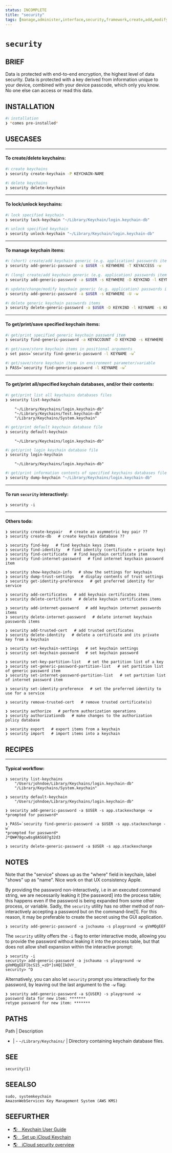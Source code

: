 ```yaml
---
status: INCOMPLETE
title: "security"
tags: [manage,administer,interface,security,framework,create,add,modify,change,delete,remove,keychains,keys,certificates,passcodes,passphrases,passwords]
---
```


# `security`

## BRIEF

Data is protected with end-to-end encryption, the highest level of data security. Data is protected with a key derived from information unique to your device, combined with your device passcode, which only you know. No one else can access or read this data.

## INSTALLATION


```bash
#ℹ︎ installation
❯ *comes pre-installed*
```


## USECASES

----
#### To create/delete keychains:


```bash
#ℹ︎ create keychains
❯ security create-keychain -P KEYCHAIN-NAME
```


```bash
#ℹ︎ delete keychains
❯ security delete-keychain
```


----
#### To lock/unlock keychains:


```bash
#ℹ︎ lock specified keychain
❯ security lock-keychain "~/Library/Keychain/login.keychain-db"
```


```bash
#ℹ︎ unlock specified keychain
❯ security unlock-keychain "~/Library/Keychain/login.keychain-db"
```


----
#### To manage keychain items:


```bash
#ℹ︎ (short) create/add keychain generic (e.g. application) passwords items
❯ security add-generic-password -a $USER -s KEYWHERE -T KEYACCESS -w
```



```bash
#ℹ︎ (long) create/add keychain generic (e.g. application) passwords items
❯ security add-generic-password -a $USER -s KEYWHERE -D KEYKIND -l KEYNAME  -j KEYCOMMENT -T KEYACCESS -w
```



```bash
#ℹ︎ update/change/modify keychain generic (e.g. application) passwords items
❯ security add-generic-password -a $USER -s KEYWHERE -U -w
```



```bash
#ℹ︎ delete generic keychain passwords items
❯ security delete-generic-password -a $USER -D KEYKIND -l KEYNAME -s KEYWHERE
```


----
#### To get/print/save specified keychain items:


```bash
#ℹ︎ get/print specified generic keychain password item
❯ security find-generic-password -a KEYACCOUNT -D KEYKIND -s KEYWHERE -l KEYNAME -w 
```



```bash
#ℹ︎ get/save/store keychain items in positional arguments
❯ set pass=`security find-generic-password -l KEYNAME -w`
```



```bash
#ℹ︎ get/save/store keychain items in environment parameter/variable
❯ PASS=`security find-generic-password -l KEYNAME -w`
```


----
#### To get/print all/specified keychain databases, and/or their contents:


```bash
#ℹ︎ get/print list all keychains databases files
❯ security list-keychain
```

        "~/Library/Keychains/login.keychain-db"
        "~/Library/Keychains/Test.keychain-db"
        "/Library/Keychains/System.keychain"


```bash
#ℹ︎ get/print default keychain database file
❯ security default-keychain
```

        "~/Library/Keychains/login.keychain-db"


```bash
#ℹ︎ get/print login keychain database file
❯ security login-keychain
```

        "~/Library/Keychains/login.keychain-db"


```bash
#ℹ︎ get/print information contents of specified keychains databases files
❯ security dump-keychain "~/Library/Keychains/login.keychain-db"
```


----
#### To run `security` interactively:

    ❯ security -i

----
#### Others todo:

    ❯ security create-keypair   # create an asymmetric key pair ??
    ❯ security create-db   # create keychain database ??

    ❯ security find-key   # find keychain keys items
    ❯ security find-identity   # find identity (certificate + private key)
    ❯ security find-certificate   # find keychain certificate item
    ❯ security find-internet-password   # find internet keychain password item

    ❯ security show-keychain-info   # show the settings for keychain
    ❯ security dump-trust-settings   # display contents of trust settings
    ❯ security get-identity-preference   # get preferred identity for service

    ❯ security add-certificates   # add keychain certificates items
    ❯ security delete-certificate   # delete keychain certificates items

    ❯ security add-internet-password   # add keychain internet passwords items
    ❯ security delete-internet-password   # delete internet keychain passwords items

    ❯ security add-trusted-cert   # add trusted certificates
    ❯ security delete-identity   # delete a certificate and its private key from a keychain

    ❯ security set-keychain-settings   # set keychain settings
    ❯ security set-keychain-password   # set keychain password

    ❯ security set-key-partition-list   # set the partition list of a key
    ❯ security set-generic-password-partition-list   # set partition list of generic password item
    ❯ security set-internet-password-partition-list   # set partition list of internet password item

    ❯ security set-identity-preference   # set the preferred identity to use for a service

    ❯ security remove-trusted-cert   # remove trusted certificate(s)

    ❯ security authorize   # perform authorization operations
    ❯ security authorizationdb   # make changes to the authorization policy database

    ❯ security export   # export items from a keychain
    ❯ security import   # import items into a keychain

## RECIPES

----
#### Typical workflow:

    ❯ security list-keychains
        "/Users/johndoe/Library/Keychains/login.keychain-db"
        "/Library/Keychains/System.keychain"

    ❯ security default-keychain
        "/Users/johndoe/Library/Keychains/login.keychain-db"

    ❯ security add-generic-password -a $USER -s app.stackexchange -w
    *prompted for password*

    ❯ PASS=`security find-generic-password -a $USER -s app.stackexchange -w`
    *prompted for password*
    J*QW#78gcw8sg8ASG87g32d3

    ❯ security delete-generic-password -a $USER -s app.stackexchange


## NOTES

Note that the "service" shows up as the "where" field in keychain, label "shows" up as "name". Nice work on that UX consistency Apple.

By providing the password non-interactively, i.e in an executed command string, we are necessarily leaking it [the password] into the process table; this happens even if the password is being expanded from some other process, or variable. Sadly, the `security` utility has no other method of non-interactively accepting a password but on the command-line[1]. For this reason, it may be preferable to create the secret using the GUI application.

    ❯ security add-generic-password -a jschauma -s playground -w gVmMQgEEF

The `security` utility offers the `-i` flag to enter interactive mode, allowing you to provide the password without leaking it into the process table, but that does not allow shell expansion within the interactive prompt:

    ❯ security -i
    security> add-generic-password -a jschauma -s playground -w gVmMQgEEF[bcS15_=zD*]sHQ[IkOVY_
    security> ^D

Alternatively, you can also let `security` prompt you interactively for the password, by leaving out the last argument to the `-w` flag:

    ❯ security add-generic-password -a ${USER} -s playground -w
    password data for new item: *******
    retype password for new item: *******

## PATHS

Path | Description
- | -
`~/Library/Keychains/` | Directory containing keychain database files.

## SEE

    security(1)

## SEEALSO

    sudo, systemkeychain
    AmazonWebServices Key Management System (AWS KMS)

## SEEFURTHER

- [🌎 Keychain User Guide](https://support.apple.com/guide/keychain-access/)
- [🌎 Set up iCloud Keychain](https://support.apple.com/en-us/HT204085)
- [🌎 iCloud security overview](https://support.apple.com/en-us/HT202303)
